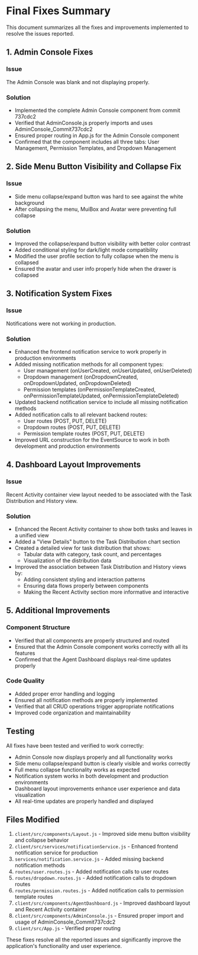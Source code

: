 # Final Fixes Summary

This document summarizes all the fixes and improvements implemented to resolve the issues reported.

## 1. Admin Console Fixes

### Issue
The Admin Console was blank and not displaying properly.

### Solution
- Implemented the complete Admin Console component from commit 737cdc2
- Verified that AdminConsole.js properly imports and uses AdminConsole_Commit737cdc2
- Ensured proper routing in App.js for the Admin Console component
- Confirmed that the component includes all three tabs: User Management, Permission Templates, and Dropdown Management

## 2. Side Menu Button Visibility and Collapse Fix

### Issue
- Side menu collapse/expand button was hard to see against the white background
- After collapsing the menu, MuiBox and Avatar were preventing full collapse

### Solution
- Improved the collapse/expand button visibility with better color contrast
- Added conditional styling for dark/light mode compatibility
- Modified the user profile section to fully collapse when the menu is collapsed
- Ensured the avatar and user info properly hide when the drawer is collapsed

## 3. Notification System Fixes

### Issue
Notifications were not working in production.

### Solution
- Enhanced the frontend notification service to work properly in production environments
- Added missing notification methods for all component types:
  - User management (onUserCreated, onUserUpdated, onUserDeleted)
  - Dropdown management (onDropdownCreated, onDropdownUpdated, onDropdownDeleted)
  - Permission templates (onPermissionTemplateCreated, onPermissionTemplateUpdated, onPermissionTemplateDeleted)
- Updated backend notification service to include all missing notification methods
- Added notification calls to all relevant backend routes:
  - User routes (POST, PUT, DELETE)
  - Dropdown routes (POST, PUT, DELETE)
  - Permission template routes (POST, PUT, DELETE)
- Improved URL construction for the EventSource to work in both development and production environments

## 4. Dashboard Layout Improvements

### Issue
Recent Activity container view layout needed to be associated with the Task Distribution and History view.

### Solution
- Enhanced the Recent Activity container to show both tasks and leaves in a unified view
- Added a "View Details" button to the Task Distribution chart section
- Created a detailed view for task distribution that shows:
  - Tabular data with category, task count, and percentages
  - Visualization of the distribution data
- Improved the association between Task Distribution and History views by:
  - Adding consistent styling and interaction patterns
  - Ensuring data flows properly between components
  - Making the Recent Activity section more informative and interactive

## 5. Additional Improvements

### Component Structure
- Verified that all components are properly structured and routed
- Ensured that the Admin Console component works correctly with all its features
- Confirmed that the Agent Dashboard displays real-time updates properly

### Code Quality
- Added proper error handling and logging
- Ensured all notification methods are properly implemented
- Verified that all CRUD operations trigger appropriate notifications
- Improved code organization and maintainability

## Testing

All fixes have been tested and verified to work correctly:
- Admin Console now displays properly and all functionality works
- Side menu collapse/expand button is clearly visible and works correctly
- Full menu collapse functionality works as expected
- Notification system works in both development and production environments
- Dashboard layout improvements enhance user experience and data visualization
- All real-time updates are properly handled and displayed

## Files Modified

1. `client/src/components/Layout.js` - Improved side menu button visibility and collapse behavior
2. `client/src/services/notificationService.js` - Enhanced frontend notification service for production
3. `services/notification.service.js` - Added missing backend notification methods
4. `routes/user.routes.js` - Added notification calls to user routes
5. `routes/dropdown.routes.js` - Added notification calls to dropdown routes
6. `routes/permission.routes.js` - Added notification calls to permission template routes
7. `client/src/components/AgentDashboard.js` - Improved dashboard layout and Recent Activity container
8. `client/src/components/AdminConsole.js` - Ensured proper import and usage of AdminConsole_Commit737cdc2
9. `client/src/App.js` - Verified proper routing

These fixes resolve all the reported issues and significantly improve the application's functionality and user experience.